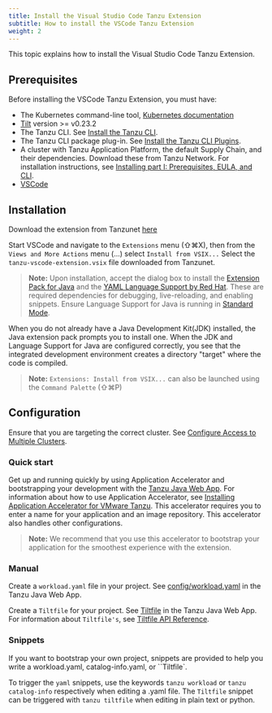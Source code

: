 ```yaml
---
title: Install the Visual Studio Code Tanzu Extension
subtitle: How to install the VSCode Tanzu Extension
weight: 2
---
```


This topic explains how to install the Visual Studio Code Tanzu Extension.

## Prerequisites

Before installing the VSCode Tanzu Extension, you must have:

- The Kubernetes command-line tool, [Kubernetes documentation](https://kubernetes.io/docs/tasks/tools/)
- [Tilt](https://docs.tilt.dev/install.html) version >= v0.23.2
- The Tanzu CLI.
  See [Install the Tanzu CLI](../install-general.md#cli-and-plugin).
- The Tanzu CLI package plug-in.
  See [Install the Tanzu CLI Plugins](../install-general.md#install-the-tanzu-cli-plugins).
- A cluster with Tanzu Application Platform, the default Supply Chain, and their dependencies. Download these from Tanzu Network. For installation instructions, see [Installing part I: Prerequisites, EULA, and CLI](../install-general.md).
- [VSCode](https://code.visualstudio.com/download)

## Installation

Download the extension from Tanzunet [here](https://network.tanzu.vmware.com/products/tanzu-developer-tools-for-vscode/)

Start VSCode and navigate to the `Extensions` menu (⇧⌘X), then from the `Views and More Actions` menu (...) select `Install from VSIX...` Select the `tanzu-vscode-extension.vsix` file downloaded from Tanzunet.

>**Note:** Upon installation, accept the dialog box to install the [Extension Pack for Java](https://marketplace.visualstudio.com/items?itemName=vscjava.vscode-java-pack) and the [YAML Language Support by Red Hat](https://marketplace.visualstudio.com/items?itemName=redhat.vscode-yaml). These are required dependencies for debugging, live-reloading, and enabling snippets. Ensure Language Support for Java is running in [Standard Mode](https://code.visualstudio.com/docs/java/java-project#_lightweight-mode).

When you do not already have a Java Development Kit(JDK) installed, the Java extension pack prompts you to install one.
When the JDK and Language Support for Java are configured correctly,
you see that the integrated development environment creates a directory "target" where the code is compiled.

>**Note:** `Extensions: Install from VSIX...` can also be launched using the `Command Palette` (⇧⌘P)

## Configuration

Ensure that you are targeting the correct cluster. See [Configure Access to Multiple Clusters](https://kubernetes.io/docs/tasks/access-application-cluster/configure-access-multiple-clusters/).

### Quick start

Get up and running quickly by using Application Accelerator and bootstrapping your development with the [Tanzu Java Web App](https://github.com/sample-accelerators/tanzu-java-web-app). For information about how to use Application Accelerator, see [Installing Application Accelerator for VMware Tanzu](https://docs.vmware.com/en/Application-Accelerator-for-VMware-Tanzu/0.3/acc-docs/GUID-installation-install.html). This accelerator requires you to enter a name for your application and an image repository. This accelerator also handles other configurations.

> **Note:** We recommend that you use this accelerator to bootstrap your application for the smoothest experience with the extension.

### Manual

Create a `workload.yaml` file in your project. See [config/workload.yaml](https://github.com/sample-accelerators/tanzu-java-web-app) in the Tanzu Java Web App.

Create a `Tiltfile` for your project. See [Tiltfile](https://github.com/sample-accelerators/tanzu-java-web-app) in the Tanzu Java Web App. For information about `Tiltfile's`, see [Tiltfile API Reference](https://docs.tilt.dev/api.html).

### Snippets

If you want to bootstrap your own project, snippets are provided to help you write a workload.yaml, catalog-info.yaml, or ``Tiltfile`.

To trigger the `yaml` snippets, use the keywords `tanzu workload` or `tanzu catalog-info` respectively when editing a .yaml file. The `Tiltfile` snippet can be triggered with `tanzu tiltfile` when editing in plain text or python.
